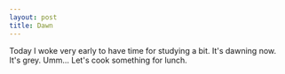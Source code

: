 ```yaml
---
layout: post
title: Dawn
---
```


Today I woke very early to have time for studying a bit. It's dawning now. It's grey. Umm... Let's cook something for lunch.
